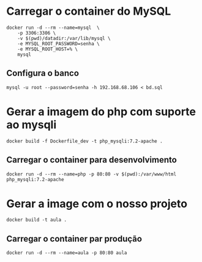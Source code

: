 # Carregar o container do MySQL

```
docker run -d --rm --name=mysql  \
    -p 3306:3306 \
    -v $(pwd)/datadir:/var/lib/mysql \
    -e MYSQL_ROOT_PASSWORD=senha \
    -e MYSQL_ROOT_HOST=% \
    mysql
```

## Configura o banco

```
mysql -u root --password=senha -h 192.168.68.106 < bd.sql
```

# Gerar a imagem do php com suporte ao mysqli
```
docker build -f Dockerfile_dev -t php_mysqli:7.2-apache .
```
## Carregar o container para desenvolvimento
```
docker run -d --rm --name=php -p 80:80 -v $(pwd):/var/www/html php_mysqli:7.2-apache
```

# Gerar a image com o nosso projeto
```
docker build -t aula .
```
## Carregar o container par produção
```
docker run -d --rm --name=aula -p 80:80 aula
```


